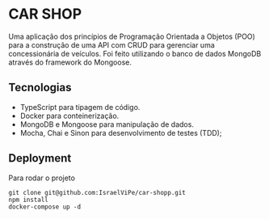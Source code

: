 
# CAR SHOP

Uma aplicação dos princípios de Programação Orientada a Objetos (POO) para a construção de uma API com CRUD para gerenciar uma concessionária de veículos. Foi feito utilizando o banco de dados MongoDB através do framework do Mongoose.

## Tecnologias 
* TypeScript para tipagem de código.
* Docker para conteinerização.
* MongoDB e Mongoose para manipulação de dados.
* Mocha, Chai e Sinon para desenvolvimento de testes (TDD);
## Deployment

Para rodar o projeto 

```
git clone git@github.com:IsraelViPe/car-shopp.git
npm install
docker-compose up -d
```
